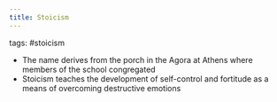 ```yaml
---
title: Stoicism
---
```


tags: #stoicism 

- The name derives from the porch in the Agora at Athens where members of the school congregated
- Stoicism teaches the development of self-control and fortitude as a means of overcoming destructive emotions